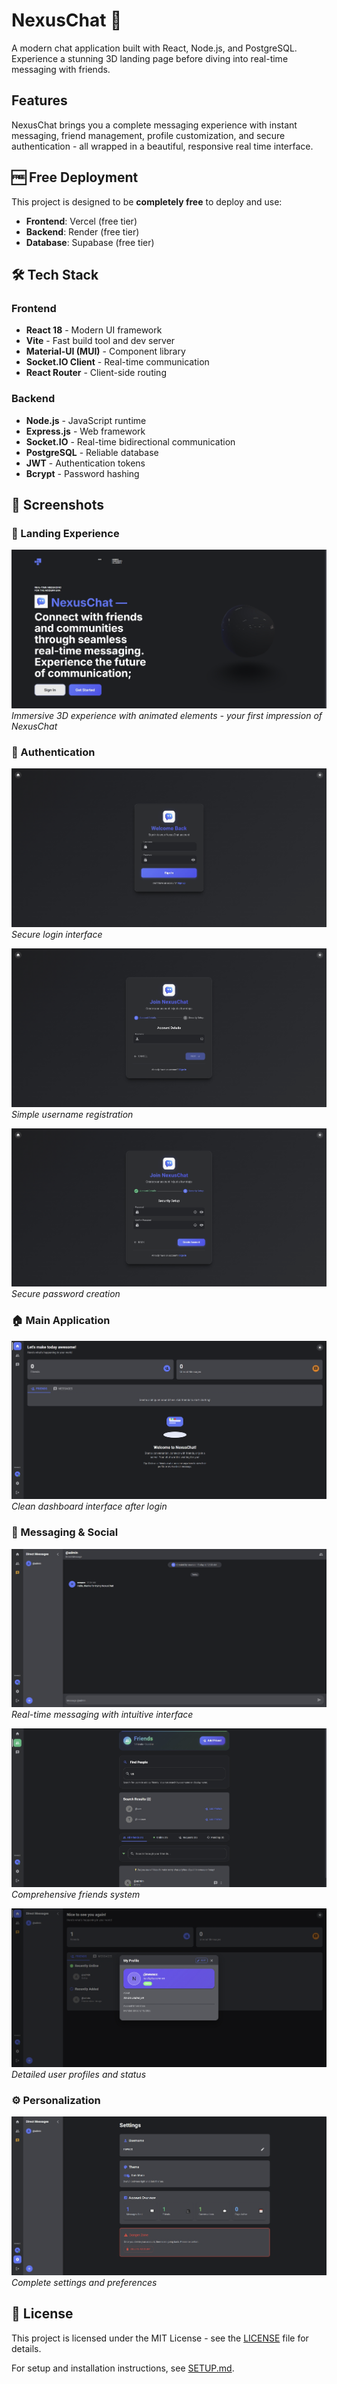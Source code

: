 # NexusChat 🚀

A modern chat application built with React, Node.js, and PostgreSQL. Experience a stunning 3D landing page before diving into real-time messaging with friends.

## Features
NexusChat brings you a complete messaging experience with instant messaging, friend management, profile customization, and 
secure authentication - all wrapped in a beautiful, responsive real time interface.

## 🆓 Free Deployment

This project is designed to be **completely free** to deploy and use:
- **Frontend**: Vercel (free tier)
- **Backend**: Render (free tier) 
- **Database**: Supabase (free tier)

## 🛠️ Tech Stack

### Frontend
- **React 18** - Modern UI framework
- **Vite** - Fast build tool and dev server
- **Material-UI (MUI)** - Component library
- **Socket.IO Client** - Real-time communication
- **React Router** - Client-side routing

### Backend
- **Node.js** - JavaScript runtime
- **Express.js** - Web framework
- **Socket.IO** - Real-time bidirectional communication
- **PostgreSQL** - Reliable database
- **JWT** - Authentication tokens
- **Bcrypt** - Password hashing

## 📱 Screenshots

### 🚀 Landing Experience
![Landing Page](images/landing.png)
*Immersive 3D experience with animated elements - your first impression of NexusChat*

### 🔐 Authentication
![Login Page](images/login.png)
*Secure login interface*

![Register Username](images/register_username.png)
*Simple username registration*

![Register Password](images/register_password.png)
*Secure password creation*

### 🏠 Main Application
![Dashboard](images/dashboard.png)
*Clean dashboard interface after login*

### 💬 Messaging & Social
![Chat Interface](images/chat_area.png)
*Real-time messaging with intuitive interface*

![Friends Management](images/friends.png)
*Comprehensive friends system*

![User Profiles](images/profile_view.png)
*Detailed user profiles and status*

### ⚙️ Personalization
![Settings](images/settings.png)
*Complete settings and preferences*

## 📄 License

This project is licensed under the MIT License - see the [LICENSE](LICENSE) file for details.

For setup and installation instructions, see [SETUP.md](SETUP.md).